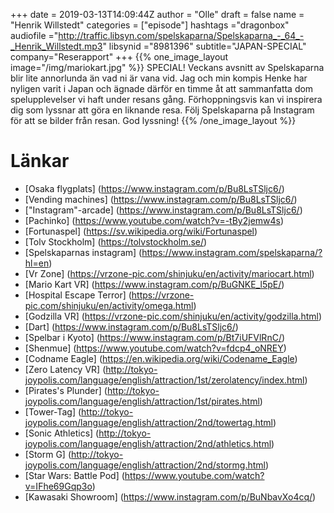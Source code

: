 +++
date = 2019-03-13T14:09:44Z
author = "Olle"
draft = false
name = "Henrik Willstedt"
categories = ["episode"]
hashtags ="dragonbox"
audiofile ="http://traffic.libsyn.com/spelskaparna/Spelskaparna_-_64_-_Henrik_Willstedt.mp3"
libsynid ="8981396"
subtitle="JAPAN-SPECIAL"
company="Reserapport"
+++ 
{{% one_image_layout image="/img/mariokart.jpg" %}}
SPECIAL! Veckans avsnitt av Spelskaparna blir lite annorlunda än vad ni är vana vid. Jag och min kompis Henke har nyligen varit i Japan och ägnade därför en timme åt att sammanfatta dom spelupplevelser vi haft under resans gång. Förhoppningsvis kan vi inspirera dig som lyssnar att göra en liknande resa. Följ Spelskaparna på Instagram för att se bilder från resan. God lyssning!
{{% /one_image_layout %}}

# Länkar
* [Osaka flygplats] (https://www.instagram.com/p/Bu8LsTSljc6/)
* [Vending machines] (https://www.instagram.com/p/Bu8LsTSljc6/)
* ["Instagram"-arcade] (https://www.instagram.com/p/Bu8LsTSljc6/)
* [Pachinko] (https://www.youtube.com/watch?v=-tBy2jemw4s)
* [Fortunaspel] (https://sv.wikipedia.org/wiki/Fortunaspel)
* [Tolv Stockholm] (https://tolvstockholm.se/)
* [Spelskaparnas instagram] (https://www.instagram.com/spelskaparna/?hl=en)
* [Vr Zone] (https://vrzone-pic.com/shinjuku/en/activity/mariocart.html)
* [Mario Kart VR] (https://www.instagram.com/p/BuGNKE_l5pE/)
* [Hospital Escape Terror] (https://vrzone-pic.com/shinjuku/en/activity/omega.html)
* [Godzilla VR] (https://vrzone-pic.com/shinjuku/en/activity/godzilla.html)
* [Dart] (https://www.instagram.com/p/Bu8LsTSljc6/)
* [Spelbar i Kyoto] (https://www.instagram.com/p/Bt7iUFVlRnC/)
* [Shenmue] (https://www.youtube.com/watch?v=fdcp4_oNREY)
* [Codname Eagle] (https://en.wikipedia.org/wiki/Codename_Eagle)
* [Zero Latency VR] (http://tokyo-joypolis.com/language/english/attraction/1st/zerolatency/index.html)
* [Pirates's Plunder] (http://tokyo-joypolis.com/language/english/attraction/1st/pirates.html)
* [Tower-Tag] (http://tokyo-joypolis.com/language/english/attraction/2nd/towertag.html)
* [Sonic Athletics] (http://tokyo-joypolis.com/language/english/attraction/2nd/athletics.html)
* [Storm G] (http://tokyo-joypolis.com/language/english/attraction/2nd/stormg.html)
* [Star Wars: Battle Pod] (https://www.youtube.com/watch?v=IFhe69Gqp3o)
* [Kawasaki Showroom] (https://www.instagram.com/p/BuNbavXo4cq/)

